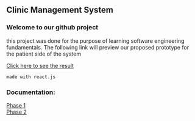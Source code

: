 ## Clinic Management System
### Welcome to our github project
this project was done for the purpose of learning software engineering fundamentals.
The following link will preview our proposed prototype for the patient side of the system

<a href="https://manolyatam.github.io/swe-project/" target="_blank">Click here to see the result</a>

<code>made with react.js</code>

### Documentation: 


<a href="https://docs.google.com/document/d/1g8uYSNna5z2JzixtqhXLcg7ecOKpatA5ImALxujIfE4/edit?usp=sharing" target="_blank">Phase 1</a><br/>
<a href="https://docs.google.com/document/d/17pIO9qv_3ZMWw_p58bU5lpWoDEsuc9KDG6Smest3AeQ/edit?usp=sharing" target="_blank">Phase 2</a>
